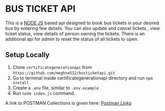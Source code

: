 # BUS TICKET API

This is a [NODE JS](https://nodejs.org/en/) based api designed to book bus tickets in your desired bus by entering few details. You can also update and cancel tickets , view ticket status, view details of person owning the tickets.
There is an additional api for admin to reset the status of all tickets to open.

## Setup Locally

1. Clone ```certificategenerationapi``` from ```https://github.com/meghna512/busticketapi.git```
2. Go to terminal inside certificategenerationapi directory and run ```npm install```
3. Create a ```.env``` file, similar to ```.env.example```
4. Run ```node index.js``` command.

A link to POSTMAN Collections is given here: [Postman Links](https://www.getpostman.com/collections/68b847dd7828e41d28ef)
